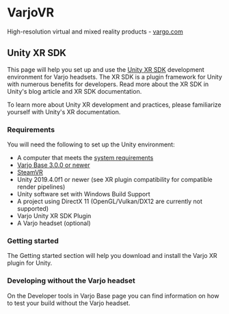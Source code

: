 # VarjoVR
High-resolution virtual and mixed reality products - [vargo.com](https://varjo.com/)
## Unity XR SDK
This page will help you set up and use the [Unity XR SDK](https://developer.varjo.com/docs/unity-xr-sdk/unity-xr-sdk) development environment for Varjo headsets. 
The XR SDK is a plugin framework for Unity with numerous benefits for developers. Read more about the XR SDK in Unity's blog article and XR SDK documentation.


To learn more about Unity XR development and practices, please familiarize yourself with Unity's XR documentation.	
### Requirements
You will need the following to set up the Unity environment:

- A computer that meets the [system requirements](https://varjo.com/use-center/get-started/system-requirements/)  
- [Varjo Base 3.0.0 or newer](https://developer.varjo.com/downloads#varjo-base)  
- [SteamVR](https://steamcommunity.com/steamvr)  
- Unity 2019.4.0f1 or newer (see XR plugin compatibility for compatible render pipelines)  
- Unity software set with Windows Build Support  
- A project using DirectX 11 (OpenGL/Vulkan/DX12 are currently not supported)  
- Varjo Unity XR SDK Plugin  
- A Varjo headset (optional)

### Getting started
The Getting started section will help you download and install the Varjo XR plugin for Unity.

### Developing without the Varjo headset
On the Developer tools in Varjo Base page you can find information on how to test your build without the Varjo headset.
